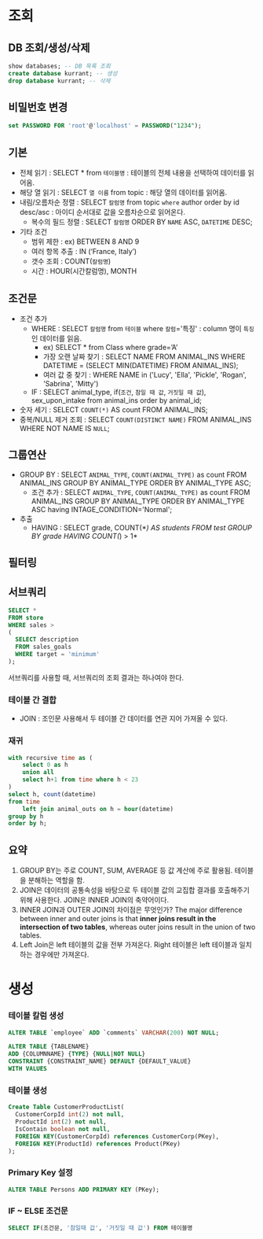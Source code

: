 # 조회

## DB 조회/생성/삭제

```sql
show databases; -- DB 목록 조회
create database kurrant; -- 생성
drop database kurrant; -- 삭제
```

## 비밀번호 변경

```sql
set PASSWORD FOR 'root'@'localhost' = PASSWORD("1234");
```

## 기본

- 전체 읽기 : SELECT \* from `테이블명` : 테이블의 전체 내용을 선택하여 데이터를 읽어옴.
- 해당 열 읽기 : SELECT `열 이름` from topic : 해당 열의 데이터를 읽어옴.
- 내림/오름차순 정렬 : SELECT `칼럼명` from topic `where` author order by id desc/asc : 아이디 순서대로 값을 오름차순으로 읽어온다.
  - 복수의 필드 정렬 : SELECT `칼럼명` ORDER BY `NAME` ASC, `DATETIME` DESC;
- 기타 조건
  - 범위 제한 : ex) BETWEEN 8 AND 9
  - 여러 항목 추출 : IN (‘France, Italy’)
  - 갯수 조회 : COUNT(`칼럼명`)
  - 시간 : HOUR(시간칼럼명), MONTH

## 조건문

- 조건 추가
  - WHERE : SELECT `칼럼명` from `테이블` where `칼럼`='특징' : column 명이 `특징`인 데이터를 읽음.
    - ex) SELECT \* from Class where grade=’A’
    - 가장 오랜 날짜 찾기 : SELECT NAME FROM ANIMAL_INS WHERE DATETIME = (SELECT MIN(DATETIME) FROM ANIMAL_INS);
    - 여러 값 중 찾기 : WHERE NAME in ('Lucy', 'Ella', 'Pickle', 'Rogan', 'Sabrina', 'Mitty')
  - IF : SELECT animal_type, if(`조건`, `참일 때 값`, `거짓일 때 값`), sex_upon_intake from animal_ins order by animal_id;
- 숫자 세기 : SELECT `COUNT(*)` AS count FROM ANIMAL_INS;
- 중복/NULL 제거 조회 : SELECT `COUNT(DISTINCT NAME)` FROM ANIMAL_INS WHERE NOT NAME IS `NULL`;

## 그룹연산

- GROUP BY : SELECT `ANIMAL_TYPE`, `COUNT(ANIMAL_TYPE)` as count FROM ANIMAL_INS GROUP BY ANIMAL_TYPE ORDER BY ANIMAL_TYPE ASC;
  - 조건 추가 : SELECT `ANIMAL_TYPE`, `COUNT(ANIMAL_TYPE)` as count FROM ANIMAL_INS GROUP BY ANIMAL_TYPE ORDER BY ANIMAL_TYPE ASC having INTAGE_CONDITION='Normal';
- 추출
  - HAVING : SELECT grade, COUNT(\*_) AS students FROM test GROUP BY grade HAVING COUNT(_) > 1\*

## 필터링

## 서브쿼리

```sql
SELECT *
FROM store
WHERE sales >
(
  SELECT description
  FROM sales_goals
  WHERE target = 'minimum'
);
```

서브쿼리를 사용할 때, 서브쿼리의 조회 결과는 하나여야 한다.

### 테이블 간 결합

- JOIN : 조인문 사용해서 두 테이블 간 데이터를 연관 지어 가져올 수 있다.

### 재귀

```sql
with recursive time as (
    select 0 as h
    union all
    select h+1 from time where h < 23
)
select h, count(datetime)
from time
    left join animal_outs on h = hour(datetime)
group by h
order by h;
```

## 요약

1. GROUP BY는 주로 COUNT, SUM, AVERAGE 등 값 계산에 주로 활용됨. 테이블을 분해하는 역할을 함.
2. JOIN은 데이터의 공통속성을 바탕으로 두 테이블 값의 교집합 결과를 호출해주기 위해 사용한다. JOIN은 INNER JOIN의 축약어이다.
3. INNER JOIN과 OUTER JOIN의 차이점은 무엇인가? The major difference between inner and outer joins is that **inner joins result in the intersection of two tables**, whereas outer joins result in the union of two tables.
4. Left Join은 left 테이블의 값을 전부 가져온다. Right 테이블은 left 테이블과 일치하는 경우에만 가져온다.

# 생성

### 테이블 칼럼 생성

```sql
ALTER TABLE `employee` ADD `comments` VARCHAR(200) NOT NULL;

ALTER TABLE {TABLENAME}
ADD {COLUMNNAME} {TYPE} {NULL|NOT NULL}
CONSTRAINT {CONSTRAINT_NAME} DEFAULT {DEFAULT_VALUE}
WITH VALUES
```

### 테이블 생성

```sql
Create Table CustomerProductList(
  CustomerCorpId int(2) not null,
  ProductId int(2) not null,
  IsContain boolean not null,
  FOREIGN KEY(CustomerCorpId) references CustomerCorp(PKey),
  FOREIGN KEY(ProductId) references Product(PKey)
);
```

### Primary Key 설정

```sql
ALTER TABLE Persons ADD PRIMARY KEY (PKey);
```

### IF ~ ELSE 조건문

```sql
SELECT IF(조건문, '참일때 값', '거짓일 때 값') FROM 테이블명
```

